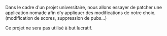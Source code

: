 Dans le cadre d'un projet universitaire, nous allons essayer de patcher une application nomade afin d'y appliquer des modifications de notre choix. (modification de scores, suppression de pubs...)

Ce projet ne sera pas utilisé à but lucratif.